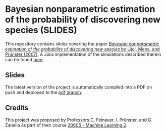 # Bayesian nonparametric estimation of the probability of discovering new species (SLIDES)

This repository contains slides covering the paper [*Bayesian nonparametric estimation of the probability of discovering new species* by Lijoi, Mena, and Prünster (2007)](https://www.jstor.org/stable/20441417?seq=1#metadata_info_tab_contents). A Julia implementation of the simulations described therein can be found [here](https://github.com/scortino/lijoi07).

## Slides

The latest version of the project is automatically compiled into a PDF on push and deployed to the [pdf branch](https://github.com/scortino/lijoi07-slides/tree/pdf).

## Credits

This project was proposed by Professors C. Feinauer, I. Prünster, and G. Zanella as part of their course [20605 - Machine Learning 2](https://didattica.unibocconi.eu/ts/tsn_anteprima.php?cod_ins=20605&anno=2022&IdPag=).